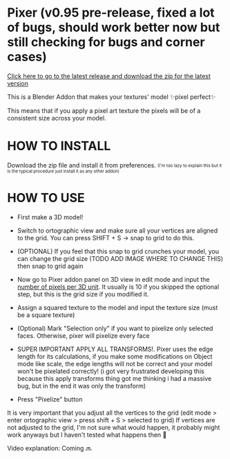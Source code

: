 # Pixer (v0.95 pre-release, fixed a lot of bugs, should work better now but still checking for bugs and corner cases)

[Click here to go to the latest release and download the zip for the latest version](https://github.com/RabidTunes/pixer/releases/tag/0.95)

This is a Blender Addon that makes your textures' model ✨pixel perfect✨

This means that if you apply a pixel art texture the pixels will be of a consistent size across your model.

# HOW TO INSTALL

Download the zip file and install it from preferences. <sub><sup>(I'm too lazy to explain this but it is the typical procedure just install it as any other addon)</sup></sub>

# HOW TO USE

- First make a 3D model!

- Switch to ortographic view and make sure all your vertices are aligned to the grid. You can press SHIFT + S -> snap to grid to do this.

- (OPTIONAL) If you feel that this snap to grid crunches your model, you can change the grid size (TODO ADD IMAGE WHERE TO CHANGE THIS) then snap to grid again

- Now go to Pixer addon panel on 3D view in edit mode and input the [number of pixels per 3D unit](https://github.com/RabidTunes/pixeltexturizer/blob/main/FAQ.md). It usually is 10 if you skipped the optional step, but this is the grid size if you modified it.

- Assign a squared texture to the model and input the texture size (must be a square texture)

- (Optional) Mark "Selection only" if you want to pixelize only selected faces. Otherwise, pixer will pixelize every face

- SUPER IMPORTANT APPLY ALL TRANSFORMS!. Pixer uses the edge length for its calculations, if you make some modifications on Object mode like scale, the edge lengths will not be correct and your model won't be pixelated correctly! (i got very frustrated developing this because this apply transforms thing got me thinking i had a massive bug, but in the end it was only the transform)

- Press "Pixelize" button

It is very important that you adjust all the vertices to the grid (edit mode > enter ortographic view > press shift + S > selected to grid)
If vertices are not adjusted to the grid, I'm not sure what would happen, it probably might work anyways but I haven't tested what happens then 👀

Video explanation: Coming 🔜
